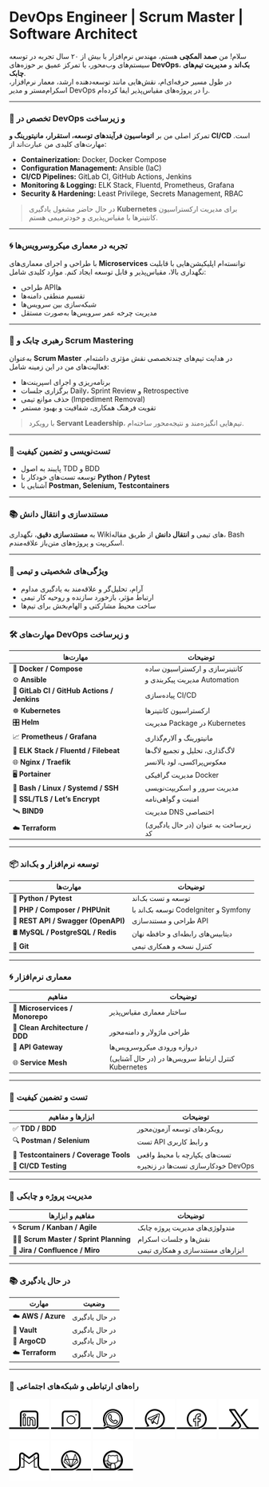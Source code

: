 # DevOps Engineer | Scrum Master | Software Architect

سلام! من **صمد المکچی** هستم، مهندس نرم‌افزار با بیش از ۲۰ سال تجربه در توسعه سیستم‌های وب‌محور، با تمرکز عمیق بر حوزه‌های **DevOps**، **بک‌اند** و **مدیریت تیم‌های چابک**.  
در طول مسیر حرفه‌ای‌ام، نقش‌هایی مانند توسعه‌دهنده ارشد، معمار نرم‌افزار، اسکرام‌مستر و مدیر DevOps را در پروژه‌های مقیاس‌پذیر ایفا کرده‌ام.

---

### 🔧 تخصص در DevOps و زیرساخت
تمرکز اصلی من بر **اتوماسیون فرآیندهای توسعه، استقرار، مانیتورینگ و CI/CD** است. مهارت‌های کلیدی من عبارت‌اند از:

- **Containerization:** Docker, Docker Compose  
- **Configuration Management:** Ansible (IaC)  
- **CI/CD Pipelines:** GitLab CI, GitHub Actions, Jenkins  
- **Monitoring & Logging:** ELK Stack, Fluentd, Prometheus, Grafana  
- **Security & Hardening:** Least Privilege, Secrets Management, RBAC  

> در حال حاضر مشغول یادگیری **Kubernetes** برای مدیریت ارکستراسیون کانتینرها با مقیاس‌پذیری و خودترمیمی هستم.

---

### 🌀 تجربه در معماری میکروسرویس‌ها
با طراحی و اجرای معماری‌های **Microservices** توانسته‌ام اپلیکیشن‌هایی با قابلیت نگهداری بالا، مقیاس‌پذیر و قابل توسعه ایجاد کنم. موارد کلیدی شامل:

- طراحی APIها
- تقسیم منطقی دامنه‌ها
- شبکه‌سازی بین سرویس‌ها
- مدیریت چرخه عمر سرویس‌ها به‌صورت مستقل

---

### 🧠 رهبری چابک و Scrum Mastering
به‌عنوان **Scrum Master** در هدایت تیم‌های چندتخصصی نقش مؤثری داشته‌ام. فعالیت‌های من در این زمینه شامل:

- برنامه‌ریزی و اجرای اسپرینت‌ها  
- برگزاری جلسات Daily، Sprint Review و Retrospective  
- حذف موانع تیمی (Impediment Removal)  
- تقویت فرهنگ همکاری، شفافیت و بهبود مستمر  

> با رویکرد **Servant Leadership**، تیم‌هایی انگیزه‌مند و نتیجه‌محور ساخته‌ام.

---

### 🧪 تست‌نویسی و تضمین کیفیت

- پایبند به اصول TDD و BDD  
- توسعه تست‌های خودکار با **Python / Pytest**  
- آشنایی با **Postman, Selenium, Testcontainers**

---

### 📚 مستندسازی و انتقال دانش
به **مستندسازی دقیق**، نگهداری Wikiهای تیمی و **انتقال دانش** از طریق مقاله، Bash اسکریپت و پروژه‌های متن‌باز علاقه‌مندم.

---

### 🎯 ویژگی‌های شخصیتی و تیمی

- آرام، تحلیل‌گر و علاقه‌مند به یادگیری مداوم  
- ارتباط مؤثر، بازخورد سازنده و روحیه کار تیمی  
- ساخت محیط مشارکتی و الهام‌بخش برای تیم‌ها  

---

### 🛠 مهارت‌های DevOps و زیرساخت

| مهارت‌ها | توضیحات |
|----------|----------|
| 🐳 **Docker / Compose** | کانتینرسازی و ارکستراسیون ساده |
| ⚙️ **Ansible** | مدیریت پیکربندی و Automation |
| 🔁 **GitLab CI / GitHub Actions / Jenkins** | پیاده‌سازی CI/CD |
| ☸️ **Kubernetes** | ارکستراسیون کانتینرها |
| 🎛 **Helm** | مدیریت Package در Kubernetes |
| 📈 **Prometheus / Grafana** | مانیتورینگ و آلارم‌گذاری |
| 🔎 **ELK Stack / Fluentd / Filebeat** | لاگ‌گذاری، تحلیل و تجمیع لاگ‌ها |
| 🌐 **Nginx / Traefik** | معکوس‌پراکسی، لود بالانسر |
| 🖥 **Portainer** | مدیریت گرافیکی Docker |
| 🐚 **Bash / Linux / Systemd / SSH** | مدیریت سرور و اسکریپت‌نویسی |
| 🔐 **SSL/TLS / Let’s Encrypt** | امنیت و گواهی‌نامه |
| 🛰 **BIND9** | مدیریت DNS اختصاصی |
| ☁️ **Terraform** | (در حال یادگیری) زیرساخت به عنوان کد |

---

### 📦 توسعه نرم‌افزار و بک‌اند

| مهارت‌ها | توضیحات |
|----------|----------|
| 🐍 **Python / Pytest** | توسعه و تست بک‌اند |
| 🐘 **PHP / Composer / PHPUnit** | توسعه بک‌اند با CodeIgniter و Symfony |
| 📡 **REST API / Swagger (OpenAPI)** | طراحی و مستندسازی API |
| 🛢 **MySQL / PostgreSQL / Redis** | دیتابیس‌های رابطه‌ای و حافظه نهان |
| 🔧 **Git** | کنترل نسخه و همکاری تیمی |

---

### 🌀 معماری نرم‌افزار

| مفاهیم | توضیحات |
|--------|----------|
| 🔧 **Microservices / Monorepo** | ساختار معماری مقیاس‌پذیر |
| 🧼 **Clean Architecture / DDD** | طراحی ماژولار و دامنه‌محور |
| 🚪 **API Gateway** | دروازه ورودی میکروسرویس‌ها |
| 🌐 **Service Mesh** | (در حال آشنایی) کنترل ارتباط سرویس‌ها در Kubernetes |

---

### 🧪 تست و تضمین کیفیت

| ابزارها و مفاهیم | توضیحات |
|------------------|----------|
| ✅ **TDD / BDD** | رویکردهای توسعه آزمون‌محور |
| 🔍 **Postman / Selenium** | تست API و رابط کاربری |
| 🧪 **Testcontainers / Coverage Tools** | تست‌های یکپارچه با محیط واقعی |
| 🧬 **CI/CD Testing** | خودکارسازی تست‌ها در زنجیره DevOps |

---

### 👥 مدیریت پروژه و چابکی

| مفاهیم و ابزارها | توضیحات |
|------------------|----------|
| 🌀 **Scrum / Kanban / Agile** | متدولوژی‌های مدیریت پروژه چابک |
| 👨‍🏫 **Scrum Master / Sprint Planning** | نقش‌ها و جلسات اسکرام |
| 📝 **Jira / Confluence / Miro** | ابزارهای مستندسازی و همکاری تیمی |

---

### 📚 در حال یادگیری

| مهارت | وضعیت |
|--------|--------|
| ☁️ **AWS / Azure** | در حال یادگیری |
| 🔐 **Vault** | در حال یادگیری |
| 🚀 **ArgoCD** | در حال یادگیری |
| ☁️ **Terraform** | در حال یادگیری |

---

### 📡 راه‌های ارتباطی و شبکه‌های اجتماعی

[![1.01]][01] [![1.02]][02] [![1.03]][03] [![1.04]][04] [![1.06]][06] [![1.05]][05] [![1.07]][07] [![1.10]][10] [![1.11]][11]

[01]: https://www.linkedin.com/in/samad-elmakchi  
[02]: https://www.instagram.com/samad.elmakchi  
[03]: https://wa.me/989141189645  
[04]: https://t.me/samadelmakchi  
[05]: https://x.com/elmakchi  
[06]: https://facebook.com/samad.elmakchi  
[07]: mailto:samad.elmakchi@gmail.com  
[10]: https://gitlab.com/samadelmakchi  
[11]: https://github.com/samadelmakchi  

[1.01]: social/linkedin.png (LinkedIn)  
[1.02]: social/instagram.png (Instagram)  
[1.03]: social/whatsapp.png (WhatsApp)  
[1.04]: social/telegram.png (Telegram)  
[1.05]: social/x.png (X)  
[1.06]: social/facebook.png (Facebook)  
[1.07]: social/gmail.png (Gmail)  
[1.10]: social/gitlab.png (Gitlab)  
[1.11]: social/github.png (Github)
